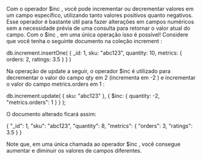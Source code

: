 Com o operador $inc , você pode incrementar ou decrementar valores em um campo específico, utilizando tanto valores positivos quanto negativos.
Esse operador é bastante útil para fazer alterações em campos numéricos sem a necessidade prévia de uma consulta para retornar o valor atual do campo. Com o $inc , em uma única operação isso é possível!
Considere que você tenha o seguinte documento na coleção increment :

db.increment.insertOne(
  {
    _id: 1,
    sku: "abc123",
    quantity: 10,
    metrics: {
      orders: 2,
      ratings: 3.5
    }
  }
)

Na operação de update a seguir, o operador $inc é utilizado para decrementar o valor do campo qty em 2 (incrementa em -2 ) e incrementar o valor do campo metrics.orders em 1 :

db.increment.update(
  { sku: "abc123" },
  { $inc: { quantity: -2, "metrics.orders": 1 } }
);

O documento alterado ficará assim:

{
  "_id": 1,
  "sku": "abc123",
  "quantity": 8,
  "metrics": {
    "orders": 3,
    "ratings": 3.5
  }
}

Note que, em uma única chamada ao operador $inc , você consegue aumentar e diminuir os valores de campos diferentes.